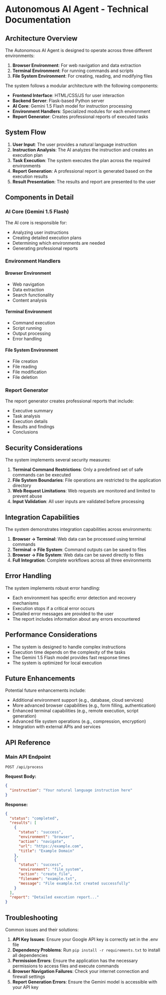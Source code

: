 # Autonomous AI Agent - Technical Documentation

## Architecture Overview

The Autonomous AI Agent is designed to operate across three different environments:
1. **Browser Environment**: For web navigation and data extraction
2. **Terminal Environment**: For running commands and scripts
3. **File System Environment**: For creating, reading, and modifying files

The system follows a modular architecture with the following components:

- **Frontend Interface**: HTML/CSS/JS for user interaction
- **Backend Server**: Flask-based Python server
- **AI Core**: Gemini 1.5 Flash model for instruction processing
- **Environment Handlers**: Specialized modules for each environment
- **Report Generator**: Creates professional reports of executed tasks

## System Flow

1. **User Input**: The user provides a natural language instruction
2. **Instruction Analysis**: The AI analyzes the instruction and creates an execution plan
3. **Task Execution**: The system executes the plan across the required environments
4. **Report Generation**: A professional report is generated based on the execution results
5. **Result Presentation**: The results and report are presented to the user

## Components in Detail

### AI Core (Gemini 1.5 Flash)

The AI core is responsible for:
- Analyzing user instructions
- Creating detailed execution plans
- Determining which environments are needed
- Generating professional reports

### Environment Handlers

#### Browser Environment
- Web navigation
- Data extraction
- Search functionality
- Content analysis

#### Terminal Environment
- Command execution
- Script running
- Output processing
- Error handling

#### File System Environment
- File creation
- File reading
- File modification
- File deletion

### Report Generator

The report generator creates professional reports that include:
- Executive summary
- Task analysis
- Execution details
- Results and findings
- Conclusions

## Security Considerations

The system implements several security measures:

1. **Terminal Command Restrictions**: Only a predefined set of safe commands can be executed
2. **File System Boundaries**: File operations are restricted to the application directory
3. **Web Request Limitations**: Web requests are monitored and limited to prevent abuse
4. **Input Validation**: All user inputs are validated before processing

## Integration Capabilities

The system demonstrates integration capabilities across environments:

1. **Browser → Terminal**: Web data can be processed using terminal commands
2. **Terminal → File System**: Command outputs can be saved to files
3. **Browser → File System**: Web data can be saved directly to files
4. **Full Integration**: Complete workflows across all three environments

## Error Handling

The system implements robust error handling:
- Each environment has specific error detection and recovery mechanisms
- Execution stops if a critical error occurs
- Detailed error messages are provided to the user
- The report includes information about any errors encountered

## Performance Considerations

- The system is designed to handle complex instructions
- Execution time depends on the complexity of the tasks
- The Gemini 1.5 Flash model provides fast response times
- The system is optimized for local execution

## Future Enhancements

Potential future enhancements include:
- Additional environment support (e.g., database, cloud services)
- More advanced browser capabilities (e.g., form filling, authentication)
- Enhanced terminal capabilities (e.g., remote execution, script generation)
- Advanced file system operations (e.g., compression, encryption)
- Integration with external APIs and services

## API Reference

### Main API Endpoint

```
POST /api/process
```

**Request Body:**
```json
{
  "instruction": "Your natural language instruction here"
}
```

**Response:**
```json
{
  "status": "completed",
  "results": [
    {
      "status": "success",
      "environment": "browser",
      "action": "navigate",
      "url": "https://example.com",
      "title": "Example Domain"
    },
    {
      "status": "success",
      "environment": "file_system",
      "action": "create_file",
      "filename": "example.txt",
      "message": "File example.txt created successfully"
    }
  ],
  "report": "Detailed execution report..."
}
```

## Troubleshooting

Common issues and their solutions:

1. **API Key Issues**: Ensure your Google API key is correctly set in the .env file
2. **Dependency Problems**: Run `pip install -r requirements.txt` to install all dependencies
3. **Permission Errors**: Ensure the application has the necessary permissions to access files and execute commands
4. **Browser Navigation Failures**: Check your internet connection and firewall settings
5. **Report Generation Errors**: Ensure the Gemini model is accessible with your API key